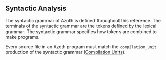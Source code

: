 ## Syntactic Analysis

The syntactic grammar of Azoth is defined throughout this reference. The terminals of the syntactic grammar are the tokens defined by the lexical grammar. The syntactic grammar specifies how tokens are combined to make programs.

Every source file in an Azoth program must match the `compilation_unit` production of the syntactic grammar ([Compilation Units](namespaces.md#compilation-units)).

